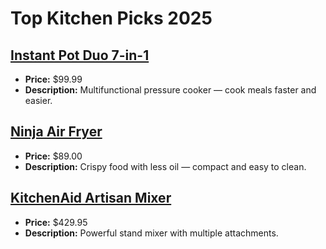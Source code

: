 # Top Kitchen Picks 2025

## [Instant Pot Duo 7-in-1](https://www.amazon.com/dp/B08PQ2KWHS?tag=mychanneld-20)
- **Price:** $99.99
- **Description:** Multifunctional pressure cooker — cook meals faster and easier.

## [Ninja Air Fryer](https://www.amazon.com/dp/B07FDJMC9Q?tag=mychanneld-20)
- **Price:** $89.00
- **Description:** Crispy food with less oil — compact and easy to clean.

## [KitchenAid Artisan Mixer](https://www.amazon.com/dp/B00005UP2P?tag=mychanneld-20)
- **Price:** $429.95
- **Description:** Powerful stand mixer with multiple attachments.

